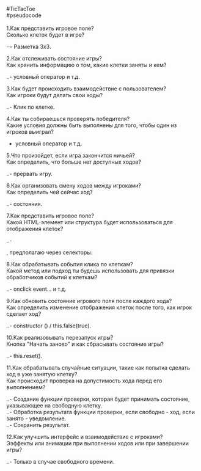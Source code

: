 #TicTacToe  
#pseudocode  
   
1.Как представить игровое поле?  
Сколько клеток будет в игре?  
  
⋅⋅- Разметка 3х3.  
  
2.Как отслеживать состояние игры?  
Как хранить информацию о том, какие клетки заняты и кем?  
  
..- условный оператор и т.д.  
  
3.Как будет происходить взаимодействие с пользователем?  
Как игроки будут делать свои ходы?  
  
..- Клик по клетке.  
  
4.Как ты собираешься проверять победителя?  
Какие условия должны быть выполнены для того, чтобы один из игроков выиграл?  
  
- условный оператор и т.д.  
  
5.Что произойдет, если игра закончится ничьей?  
Как определить, что больше нет доступных ходов?  
  
..- прервать игру.  
  
6.Как организовать смену ходов между игроками?  
Как определить чей сейчас ход?  
  
..- состояния.  
  
7.Как представить игровое поле?  
Какой HTML-элемент или структура будет использоваться для отображения клеток?  
  
..- <div>, предполагаю через селекторы.  
  
8.Как обрабатывать события клика по клеткам?  
Какой метод или подход ты будешь использовать для привязки обработчиков событий к клеткам?  
  
..-  onclick event... и т.д.  
  
9.Как обновить состояние игрового поля после каждого хода?  
Как определить изменение отображения клеток после того, как игрок сделает ход?  
  
..- constructor () / this.false(true).  
  
10.Как реализовывать перезапуск игры?  
Кнопка "Начать заново" и как сбрасывать состояние игры?  
  
..- this.reset().  
  
11.Как обрабатывать случайные ситуации, такие как попытка сделать ход в уже занятую клетку?  
Как происходит проверка на допустимость хода перед его выполнением?  
  
..- Создание функции проверки, которая будет принимать состояние, указывающее на свободную клетку.  
..- Обработка результата функции проверки, если свободно - ход, если занято - уведомление.  
..- Сохранить результат.  
  
12.Как улучшить интерфейс и взаимодействие с игроками?  
Ээффекты или анимации при выполнении ходов или при завершении игры?  
  
..- Только в случае свободного времени.  
  
